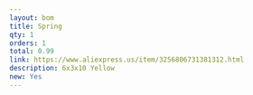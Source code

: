 ```yaml
---
layout: bom
title: Spring
qty: 1
orders: 1
total: 0.99
link: https://www.aliexpress.us/item/3256806731381312.html
description: 6x3x10 Yellow
new: Yes
---
```

